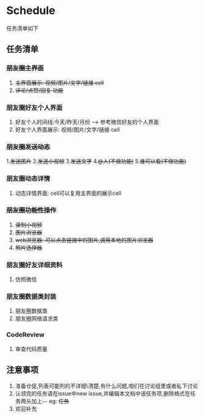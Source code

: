 # Schedule

任务清单如下

## 任务清单

### ~~朋友圈主界面~~
1. ~~主界面展示: 视频/图片/文字/链接 cell~~
2. ~~评论/点赞/回复 功能~~

### 朋友圈好友个人界面
1. 好友个人时间线:今天/昨天/月份 --> 参考微信好友的个人界面
2. 好友个人界面展示: 视频/图片/文字/链接 cell

### ~~朋友圈发送动态~~
1.~~发送图片~~
2.~~发送小视频~~
3.~~发送文字~~
4.~~@人(不做功能)~~
5.~~谁可以看(不做功能)~~

### 朋友圈动态详情
1. 动态详情界面: cell可以复用主界面的展示cell

### ~~朋友圈功能性操作~~
1. ~~录制小视频~~
2. ~~图片浏览器~~
3. ~~web浏览器: 可以点击链接中的图片,调用本地的图片浏览器~~
4. ~~照片选择器~~

### 朋友圈好友详细资料
1. 仿照微信

### 朋友圈数据类封装
1. 朋友圈数据类
2. 朋友圈网络请求类

### CodeReview
1. 审查代码质量

## 注意事项
1. 准备仓促,列表可能列的不详细\清楚,有什么问题,咱们在讨论组里或者私下讨论
2. 认领完的任务请在issue中new issue,并编辑本文档中该任务项,删除格式在任务两头加上`~~` eg: ~~任务~~
3. 欢迎补充

